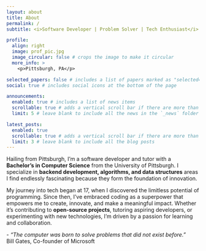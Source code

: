 ```yaml
---
layout: about
title: About
permalink: /
subtitle: <i>Software Developer | Problem Solver | Tech Enthusiast</i>

profile:
  align: right
  image: prof_pic.jpg
  image_circular: false # crops the image to make it circular
  more_info: >
    <p>Pittsburgh, PA</p>

selected_papers: false # includes a list of papers marked as "selected={true}"
social: true # includes social icons at the bottom of the page

announcements:
  enabled: true # includes a list of news items
  scrollable: true # adds a vertical scroll bar if there are more than 3 news items
  limit: 5 # leave blank to include all the news in the `_news` folder

latest_posts:
  enabled: true
  scrollable: true # adds a vertical scroll bar if there are more than 3 new posts items
  limit: 3 # leave blank to include all the blog posts
---
```


Hailing from Pittsburgh, I’m a software developer and tutor with a **Bachelor’s in Computer Science** from the University of Pittsburgh. I specialize in **backend development, algorithms, and data structures** areas I find endlessly fascinating because they form the foundation of innovation. 

My journey into tech began at 17, when I discovered the limitless potential of programming. Since then, I’ve embraced coding as a superpower that empowers me to create, innovate, and make a meaningful impact. Whether it’s contributing to **open-source projects**, tutoring aspiring developers, or experimenting with new technologies, I’m driven by a passion for learning and collaboration.

\- *“The computer was born to solve problems that did not exist before.”*  
  Bill Gates, Co-founder of Microsoft

